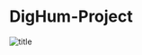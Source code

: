 # DigHum-Project
![title](https://m.media-amazon.com/images/I/A1wIMapmpoL._AC_UF1000,1000_QL80_.jpg)
